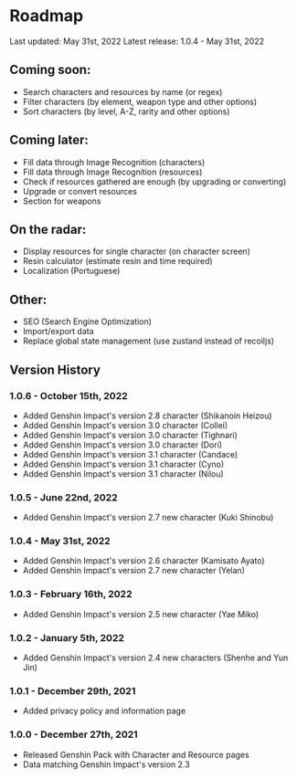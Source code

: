 # Roadmap

Last updated: May 31st, 2022
Latest release: 1.0.4 - May 31st, 2022
## Coming soon:
- Search characters and resources by name (or regex)
- Filter characters (by element, weapon type and other options)
- Sort characters (by level, A-Z, rarity and other options)

## Coming later:
- Fill data through Image Recognition (characters)
- Fill data through Image Recognition (resources)
- Check if resources gathered are enough (by upgrading or
    converting)
- Upgrade or convert resources
- Section for weapons

## On the radar:
- Display resources for single character (on character screen)
- Resin calculator (estimate resin and time required)
- Localization (Portuguese)

## Other:
- SEO (Search Engine Optimization)
- Import/export data
- Replace global state management (use zustand instead of
    recoiljs)

## Version History
### 1.0.6 - October 15th, 2022
- Added Genshin Impact's version 2.8 character (Shikanoin Heizou)
- Added Genshin Impact's version 3.0 character (Collei)
- Added Genshin Impact's version 3.0 character (Tighnari)
- Added Genshin Impact's version 3.0 character (Dori)
- Added Genshin Impact's version 3.1 character (Candace)
- Added Genshin Impact's version 3.1 character (Cyno)
- Added Genshin Impact's version 3.1 character (Nilou)
### 1.0.5 - June 22nd, 2022
- Added Genshin Impact's version 2.7 new character (Kuki Shinobu)
### 1.0.4 - May 31st, 2022
- Added Genshin Impact's version 2.6 character (Kamisato Ayato)
- Added Genshin Impact's version 2.7 new character (Yelan)
### 1.0.3 - February 16th, 2022
- Added Genshin Impact's version 2.5 new character (Yae Miko)
### 1.0.2 - January 5th, 2022
- Added Genshin Impact's version 2.4 new characters (Shenhe and Yun Jin)
### 1.0.1 - December 29th, 2021
- Added privacy policy and information page
### 1.0.0 - December 27th, 2021
- Released Genshin Pack with Character and Resource pages
- Data matching Genshin Impact's version 2.3
